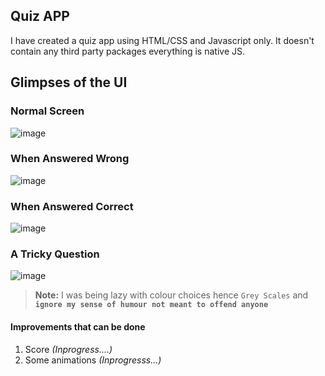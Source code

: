 ## Quiz APP

I have created a quiz app using HTML/CSS and Javascript only. It doesn't contain any third party packages everything is native JS.

## Glimpses of the UI

### Normal Screen
![image](https://user-images.githubusercontent.com/68905333/118387418-1d40a180-b63c-11eb-894f-2d3f6ae9508b.png)

### When Answered Wrong
![image](https://user-images.githubusercontent.com/68905333/118387467-50833080-b63c-11eb-928f-f854a26385f2.png)

### When Answered Correct
![image](https://user-images.githubusercontent.com/68905333/118387481-61cc3d00-b63c-11eb-9ec6-ecd9883c44c3.png)

### A Tricky Question
![image](https://user-images.githubusercontent.com/68905333/118387493-70b2ef80-b63c-11eb-9058-c2a9d1c8263b.png)


> **Note:** I was being lazy with colour choices hence `Grey Scales` and **`ignore my sense of humour not meant to offend anyone`**

#### Improvements that can be done
1. Score *(Inprogress....)*
2. Some animations *(Inprogresss...)*
